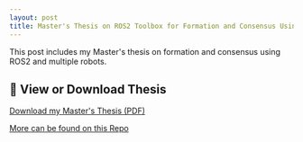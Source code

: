```yaml
---
layout: post
title: Master's Thesis on ROS2 Toolbox for Formation and Consensus Using Robots
---
```


This post includes my Master's thesis on formation and consensus using ROS2 and multiple robots.

## 📄 View or Download Thesis

[Download my Master's Thesis (PDF)](/Thesis.pdf)

[More can be found on this Repo](/https://github.com/Ruudddiiii/TB3_Task)

